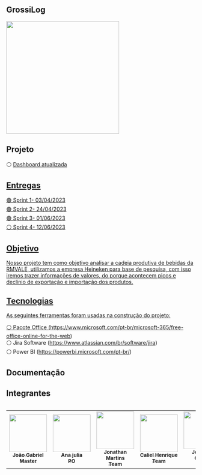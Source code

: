 ## GrossiLog

<div align="left">
  <img src="./Logopng.png" height="300" width="300"/>
</div>

## Projeto
⚪ <a href="https://app.powerbi.com/Redirect?action=OpenApp&appId=66bdd59d-e517-4eed-a300-9fe6774afe9c&ctid=cf72e2bd-7a2b-4783-bdeb-39d57b07f76f"> Dashboard atualizada

## Entregas
🟢 Sprint 1- 03/04/2023<br /> 
🟢 Sprint 2- 24/04/2023<br /> 
🟢 Sprint 3- 01/06/2023<br /> 
⚪ Sprint 4- 12/06/2023

## Objetivo
Nosso projeto tem como objetivo analisar a cadeia produtiva de bebidas da RMVALE, utilizamos a empresa Heineken para base de pesquisa, com isso iremos trazer informações de valores, do porque acontecem picos e declínio de exportação e importação dos produtos.

## Tecnologias

As seguintes ferramentas foram usadas na construção do projeto:

⚪ Pacote Office (https://www.microsoft.com/pt-br/microsoft-365/free-office-online-for-the-web)<br /> 
⚪ Jira Software (https://www.atlassian.com/br/software/jira)<br /> 
⚪ Power BI (https://powerbi.microsoft.com/pt-br/)<br /> 

## Documentação
  
## Integrantes 

<table align="left">
  <tr>
     <td align="center"><a href="https://github.com/joaogabgr"><img src="https://avatars.githubusercontent.com/u/104585766?v=4" width="100px;" alt=""/>        <br /><sub><b>João Gabriel<br>Master</b></sub></a><br /> 
     <td align="center"><a href="https://github.com/AnaJ240"><img src="https://avatars.githubusercontent.com/u/132076974?v=4" width="100px;" alt=""/>        <br /><sub><b>Ana julia<br>PO</b></sub></a><br />
     <td align="center"><a href="https://github.com/Jhoww28"><img src="https://avatars.githubusercontent.com/u/128087120?v=4" width="100px;" alt=""/>        <br /><sub><b>Jonathan Martins<br>Team</b></sub></a><br /> 
     <td align="center"><a href="https://github.com/Calszika2001"><img src="https://avatars.githubusercontent.com/u/131174544?v=4" width="100px;" alt=""/>        <br /><sub><b>Caliel Henrique<br>Team</b></sub></a><br />     
     <td align="center"><a href="https://github.com/JJI1012"><img src="https://avatars.githubusercontent.com/u/130483310?v=4" width="100px;" alt=""/>        <br /><sub><b>Jocemar Carlos<br>Team</b></sub></a><br />     
</table>
